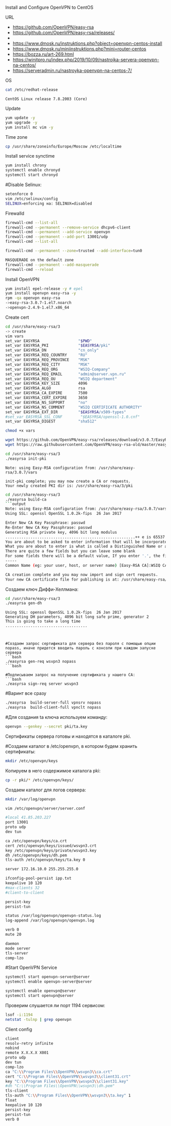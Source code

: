 Install and Configure OpenVPN to CentOS

URL
- https://github.com/OpenVPN/easy-rsa
- https://github.com/OpenVPN/easy-rsa/releases/
- 
- https://www.dmosk.ru/instruktions.php?object=openvpn-centos-install
- https://www.dmosk.ru/miniinstruktions.php?mini=router-centos
- https://bozza.ru/art-269.html
- https://winitpro.ru/index.php/2019/10/09/nastrojka-servera-openvpn-na-centos/
- https://serveradmin.ru/nastroyka-openvpn-na-centos-7/



OS
```bash
cat /etc/redhat-release
```
```text
CentOS Linux release 7.8.2003 (Core)
```
Update
```bash
yum update -y
yum upgrade -y
yum install mc vim -y
```

Time zone
```bash
cp /usr/share/zoneinfo/Europe/Moscow /etc/localtime
```

Install service synctime
```bash
yum install chrony
systemctl enable chronyd
systemctl start chronyd
```

#Disable Selinux:
```bash
setenforce 0
vim /etc/selinux/config
SELINUX=enforcing на: SELINUX=disabled
```

Firewalld
```bash
firewall-cmd --list-all
firewall-cmd --permanent --remove-service dhcpv6-client
firewall-cmd --permanent --add-service openvpn
firewall-cmd --permanent --add-port 13001/udp
firewall-cmd --list-all

firewall-cmd --permanent --zone=trusted --add-interface=tun0

MASQUERADE on the default zone
firewall-cmd --permanent --add-masquerade
firewall-cmd --reload
```

Install OpenVPN
```bash
yum install epel-release -y # epel
yum install openvpn easy-rsa -y
rpm -qa openvpn easy-rsa
->easy-rsa-3.0.7-1.el7.noarch
->openvpn-2.4.9-1.el7.x86_64
```


Create cert
```bash
cd /usr/share/easy-rsa/3
-> create
vim vars  
set_var EASYRSA                 "$PWD"
set_var EASYRSA_PKI             "$EASYRSA/pki"
set_var EASYRSA_DN              "cn_only"
set_var EASYRSA_REQ_COUNTRY     "RU"
set_var EASYRSA_REQ_PROVINCE    "MSK"
set_var EASYRSA_REQ_CITY        "MSK"
set_var EASYRSA_REQ_ORG         "WSIQ-Company"
set_var EASYRSA_REQ_EMAIL       "admin@server.vpn.ru"
set_var EASYRSA_REQ_OU          "WSIQ department"
set_var EASYRSA_KEY_SIZE        4096
set_var EASYRSA_ALGO            rsa
set_var EASYRSA_CA_EXPIRE       7500
set_var EASYRSA_CERT_EXPIRE     3650
set_var EASYRSA_NS_SUPPORT      "no"
set_var EASYRSA_NS_COMMENT      "WSIQ CERTIFICATE AUTHORITY"
set_var EASYRSA_EXT_DIR         "$EASYRSA/x509-types"
#set_var EASYRSA_SSL_CONF        "$EASYRSA/openssl-1.0.cnf"
set_var EASYRSA_DIGEST          "sha512"

chmod +x vars
```

```bash
wget https://github.com/OpenVPN/easy-rsa/releases/download/v3.0.7/EasyRSA-3.0.7.tgz
wget https://raw.githubusercontent.com/OpenVPN/easy-rsa-old/master/easy-rsa/2.0/openssl-1.0.0.cnf
```

```bash
cd /usr/share/easy-rsa/3
./easyrsa init-pki
```
```output
Note: using Easy-RSA configuration from: /usr/share/easy-rsa/3.0.7/vars

init-pki complete; you may now create a CA or requests.
Your newly created PKI dir is: /usr/share/easy-rsa/3/pki
```

```bash
cd /usr/share/easy-rsa/3
./easyrsa build-ca
```output
Note: using Easy-RSA configuration from: /usr/share/easy-rsa/3.0.7/vars
Using SSL: openssl OpenSSL 1.0.2k-fips  26 Jan 2017

Enter New CA Key Passphrase: passwd
Re-Enter New CA Key Passphrase: passwd
Generating RSA private key, 4096 bit long modulus
.........................................................++ e is 65537 (0x10001)
You are about to be asked to enter information that will be incorporated into your certificate request.
What you are about to enter is what is called a Distinguished Name or a DN.
There are quite a few fields but you can leave some blank
For some fields there will be a default value, If you enter '.', the field will be left blank.
-----
Common Name (eg: your user, host, or server name) [Easy-RSA CA]:WSIQ CA

CA creation complete and you may now import and sign cert requests.
Your new CA certificate file for publishing is at: /usr/share/easy-rsa/3/pki/ca.crt
```

Создаем ключ Диффи-Хеллмана:
```bash
cd /usr/share/easy-rsa/3
./easyrsa gen-dh
```
```output
Using SSL: openssl OpenSSL 1.0.2k-fips  26 Jan 2017 
Generating DH parameters, 4096 bit long safe prime, generator 2
This is going to take a long time
....................................



#Создаем запрос сертификата для сервера без пароля с помощью опции nopass, иначе придется вводить пароль с консоли при каждом запуске сервера
```bash
./easyrsa gen-req wsvpn3 nopass
```bash

#Подписываем запрос на получение сертификата у нашего CA:
```bash
./easyrsa sign-req server wsvpn3
```

#Варинт все сразу
```bash
./easyrsa  build-server-full vpnsrv nopass
./easyrsa  build-client-full vpnclt nopass
```

#Для создания ta ключа используем команду:
```bash
openvpn --genkey --secret pki/ta.key
```
Сертификаты сервера готовы и находятся в каталоге pki. 

#Создаем каталог в /etc/openvpn, в котором будем хранить сертификаты:
```bash
mkdir /etc/openvpn/keys
```
Копируем в него содержимое каталога pki:
```bash
cp -r pki/* /etc/openvpn/keys/
```

Создаем каталог для логов сервера:
```bash
mkdir /var/log/openvpn
```

```bash
vim /etc/openvpn/server/server.conf

#local 41.85.203.227
port 13001
proto udp
dev tun

ca /etc/openvpn/keys/ca.crt
cert /etc/openvpn/keys/issued/wsvpn3.crt
key /etc/openvpn/keys/private/wsvpn3.key
dh /etc/openvpn/keys/dh.pem
tls-auth /etc/openvpn/keys/ta.key 0

server 172.16.10.0 255.255.255.0

ifconfig-pool-persist ipp.txt
keepalive 10 120
#max-clients 32
#client-to-client

persist-key
persist-tun

status /var/log/openvpn/openvpn-status.log
log-append /var/log/openvpn/openvpn.log

verb 0
mute 20

daemon
mode server
tls-server
comp-lzo
```

#Start OpenVPN Service
```bash
systemctl start openvpn-server@server
systemctl enable openvpn-server@server
```
```bash
systemctl enable openvpn@server
systemctl start openvpn@server
```


Проверим слушается ли порт 1194 сервисом:
```bash
lsof -i:1194
netstat -tulnp | grep openvpn
```


Client config
```bash
client
resolv-retry infinite
nobind
remote X.X.X.X X001
proto udp
dev tun
comp-lzo
ca "C:\\Program Files\\OpenVPN\\wsvpn3\\ca.crt"
cert "C:\\Program Files\\OpenVPN\\wsvpn3\\client31.crt"
key "C:\\Program Files\\OpenVPN\\wsvpn3\\client31.key"
#dh "C:\\Program Files\\OpenVPN\\wsvpn3\\dh.pem"
tls-client
tls-auth "C:\\Program Files\\OpenVPN\\wsvpn3\\ta.key" 1
float
keepalive 10 120
persist-key
persist-tun
verb 0 
```














